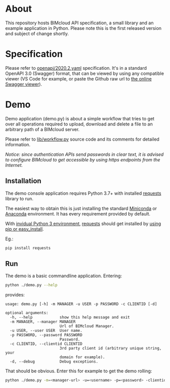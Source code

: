# About

This repository hosts BIMcloud API specification, a small library and an example application in Python. Please note this is the first released version and subject of change shortly.

# Specification

Please refer to [openapi/2020.2.yaml](https://github.com/GRAPHISOFT/bimcloud-api/blob/master/openapi/2020.2.yaml) specification. It's in a standard OpenAPI 3.0 (Swagger) format, that can be viewed by using any compatible viewer (VS Code for example, or paste the Github raw url to [the online Swagger viewer](https://petstore.swagger.io/)).

# Demo

Demo application (demo.py) is about a simple workflow that tries to get over all operations required to upload, download and delete a file to an arbitrary path of a BIMcloud server.

Please refer to [lib/workflow.py](https://github.com/GRAPHISOFT/bimcloud-api/blob/master/lib/workflow.py) source code and its comments for detailed information.

*Notice: since authentication APIs send passwords in clear text, it is advised to configure BIMcloud to get accessible by using https endpoints from the Internet.*

## Installation

The demo console application requires Python 3.7+ with installed [requests](https://2.python-requests.org/) library to run.

The easiest way to obtain this is just installing the standard [Miniconda](https://docs.conda.io/en/latest/miniconda.html) or [Anaconda](https://www.anaconda.com/distribution/#download-section) environment. It has every requirement provided by default.

With [invidual Python 3 environment](https://www.python.org/downloads/), [requests](https://2.python-requests.org/) should get installed by [using pip or easy_install](https://2.python-requests.org/en/v2.9.1/user/install/).

Eg.:

```bash
pip install requests
```

## Run

The demo is a basic commandline application. Entering:

```bash
python ./demo.py --help
```

provides:

```
usage: demo.py [-h] -m MANAGER -u USER -p PASSWORD -c CLIENTID [-d]

optional arguments:
  -h, --help            show this help message and exit
  -m MANAGER, --manager MANAGER
                        Url of BIMcloud Manager.
  -u USER, --user USER  User name.
  -p PASSWORD, --password PASSWORD
                        Password.
  -c CLIENTID, --clientid CLIENTID
                        3rd party client id (arbitrary unique string, your
                        domain for example).
  -d, --debug           Debug exceptions.
```

That should be obvious. Enter this for example to get the demo rolling:

```bash
python ./demo.py -m=<manager-url> -u=<username> -p=<password> -clientid=<your-domain>
```
